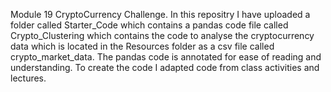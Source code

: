 Module 19 CryptoCurrency Challenge. In this repositry I have uploaded a folder called Starter_Code which contains a pandas code file called Crypto_Clustering which contains the code to analyse the cryptocurrency data which is located in the Resources folder as a csv file called crypto_market_data. The pandas code is annotated for ease of reading and understanding. To create the code I adapted code from class activities and lectures. 
